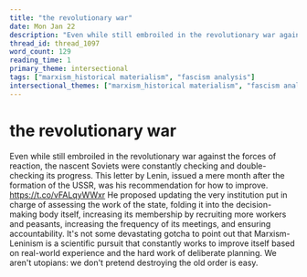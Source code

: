 ```yaml
---
title: "the revolutionary war"
date: Mon Jan 22
description: "Even while still embroiled in the revolutionary war against the forces of reaction, the nascent Soviets were constantly checking and double-checking its..."
thread_id: thread_1097
word_count: 129
reading_time: 1
primary_theme: intersectional
tags: ["marxism_historical materialism", "fascism analysis"]
intersectional_themes: ["marxism_historical materialism", "fascism analysis"]
---
```


# the revolutionary war

Even while still embroiled in the revolutionary war against the forces of reaction, the nascent Soviets were constantly checking and double-checking its progress. This letter by Lenin, issued a mere month after the formation of the USSR, was his recommendation for how to improve. https://t.co/vFALqyWWxr He proposed updating the very institution put in charge of assessing the work of the state, folding it into the decision-making body itself, increasing its membership by recruiting more workers and peasants, increasing the frequency of its meetings, and ensuring accountability. It's not some devastating gotcha to point out that Marxism-Leninism is a scientific pursuit that constantly works to improve itself based on real-world experience and the hard work of deliberate planning. We aren't utopians: we don't pretend destroying the old order is easy.